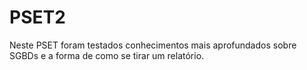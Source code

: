 # PSET2
Neste PSET foram testados conhecimentos mais aprofundados sobre SGBDs e a forma de como se tirar um relatório.
